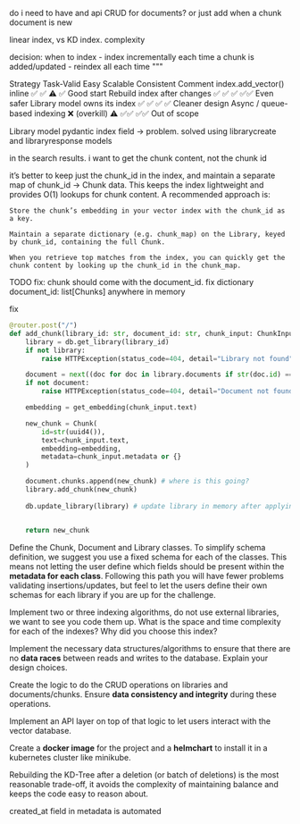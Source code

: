 

do i need to have and api CRUD for documents? or just add when a chunk document is new


linear index, vs KD index. complexity


decision: when to index - index incrementally each time a chunk is added/updated
                        - reindex all each time """



Strategy	Task-Valid	Easy	Scalable	Consistent	Comment
index.add_vector() inline	✅	✅	⚠️	✅	Good start
Rebuild index after changes	✅	✅	✅	✅✅	Even safer
Library model owns its index	✅	✅	✅	✅	Cleaner design
Async / queue-based indexing	❌ (overkill)	⚠️	✅✅	✅✅	Out of scope


Library model pydantic index field -> problem. solved using librarycreate and libraryresponse models

in the search results. i want to get the chunk content, not the chunk id

it’s better to keep just the chunk_id in the index, and maintain a separate map of chunk_id → Chunk data. This keeps the index lightweight and provides O(1) lookups for chunk content. A recommended approach is:

    Store the chunk’s embedding in your vector index with the chunk_id as a key.

    Maintain a separate dictionary (e.g. chunk_map) on the Library, keyed by chunk_id, containing the full Chunk.

    When you retrieve top matches from the index, you can quickly get the chunk content by looking up the chunk_id in the chunk_map.


TODO
fix: chunk should come with the document_id. 
fix dictionary document_id: list[Chunks] anywhere in memory


fix 

```py
@router.post("/")
def add_chunk(library_id: str, document_id: str, chunk_input: ChunkInput):
    library = db.get_library(library_id)
    if not library:
        raise HTTPException(status_code=404, detail="Library not found")

    document = next((doc for doc in library.documents if str(doc.id) == document_id), None)
    if not document:
        raise HTTPException(status_code=404, detail="Document not found")

    embedding = get_embedding(chunk_input.text)

    new_chunk = Chunk(
        id=str(uuid4()),
        text=chunk_input.text,
        embedding=embedding,
        metadata=chunk_input.metadata or {}
    )

    document.chunks.append(new_chunk) # where is this going?
    library.add_chunk(new_chunk)
    
    db.update_library(library) # update library in memory after applying changes


    return new_chunk
```

Define the Chunk, Document and Library classes. To simplify schema definition, we suggest you use a fixed schema for each of the classes. This means not letting the user define which fields should be present within the **metadata for each class**. Following this path you will have fewer problems validating insertions/updates, but feel to let the users define their own schemas for each library if you are up for the challenge.

Implement two or three indexing algorithms, do not use external libraries, we want to see you code them up. What is the space and time complexity for each of the indexes? Why did you choose this index?

Implement the necessary data structures/algorithms to ensure that there are no **data races** between reads and writes to the database. Explain your design choices.





Create the logic to do the CRUD operations on libraries and documents/chunks. Ensure **data consistency and integrity** during these operations.

Implement an API layer on top of that logic to let users interact with the vector database.

Create a **docker image** for the project and a **helmchart** to install it in a kubernetes cluster like minikube. 

Rebuilding the KD-Tree after a deletion (or batch of deletions) is the most reasonable trade-off, it avoids the complexity of maintaining balance and keeps the code easy to reason about.

created_at field in metadata is automated 